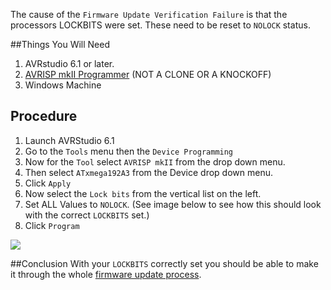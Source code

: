 The cause of the `Firmware Update Verification Failure` is that the processors LOCKBITS were set.  These need to be reset to `NOLOCK` status.

##Things You Will Need
1. AVRstudio 6.1 or later.
2. [AVRISP mkII Programmer](http://www.mouser.com/ProductDetail/Atmel/ATAVRISP2/?qs=%2fha2pyFaduiIjcuCL2xhGrtJ51CCcGyXEp%252bMX%2fCQhFCtUWPqBN19Gg%3d%3d) (NOT A CLONE OR A KNOCKOFF)
3. Windows Machine

## Procedure
1. Launch AVRStudio 6.1
2. Go to the `Tools` menu then the `Device Programming`
3. Now for the `Tool` select `AVRISP mkII` from the drop down menu.
4. Then select `ATxmega192A3` from the Device drop down menu.
5. Click `Apply`
6. Now select the `Lock bits` from the vertical list on the left.
7. Set ALL Values to `NOLOCK`. (See image below to see how this should look with the correct `LOCKBITS` set.)
8. Click `Program`

![](http://farm9.staticflickr.com/8266/8687779370_e1fd952d09_z.jpg)

##Conclusion
With your `LOCKBITS` correctly set you should be able to make it through the whole [firmware update process](https://github.com/synthetos/TinyG/wiki/TinyG-Boot-Loader#wiki-flashing).